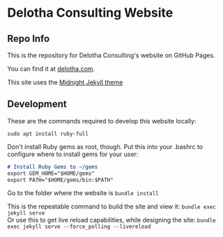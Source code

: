 # Delotha Consulting Website

## Repo Info

This is the repository for Delotha Consulting's website on GitHub Pages.

You can find it at [delotha.com](https://www.delotha.com).

This site uses the [Midnight Jekyll theme](https://pages-themes.github.io/midnight/)

## Development

These are the commands required to develop this website locally:

```sudo apt install ruby-full```

Don't install Ruby gems as root, though. Put this into your .bashrc to configure where to install gems for your user:

```markdown
# Install Ruby Gems to ~/gems
export GEM_HOME="$HOME/gems"
export PATH="$HOME/gems/bin:$PATH"
```

Go to the folder where the website is
```bundle install```

This is the repeatable command to build the site and view it:  ```bundle exec jekyll serve```  
Or use this to get live reload capabilities, while designing the site:  ```bundle exec jekyll serve --force_polling --livereload```

